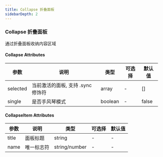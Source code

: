 ```yaml
---
title: Collapse 折叠面板 
sidebarDepth: 2
---
```


### Collapse 折叠面板 

通过折叠面板收纳内容区域


<ClientOnly>
  <collapse-demos />
</ClientOnly>

#### Collapse Attributes

| 参数 | 说明 | 类型 | 可选择 | 默认值 |
| -- | -- | -- | -- | -- |
| selected | 当前激活的面板, 支持 .sync 修饰符 | array | - | [] |
| single | 是否手风琴模式 | boolean | - | false |

#### CollapseItem Attributes 

| 参数 | 说明 | 类型 | 可选择 | 默认值 |
| -- | -- | -- | -- | -- |
| title | 面板标题 | string | - | - |
| name | 唯一标志符 | string/number | - | - |